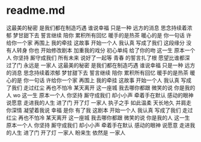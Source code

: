 # readme.md

这最美的秘密
是我们都在制造巧遇
谁说幸福 只是一种
远方的消息
思念持续着浓郁 梦甘甜下去
誓言继续
陪你 累积所有回忆
暖手的是热茶 暖心的是
你一句话
许给你一个家 再围上
我的牵挂
这故事 开始一个人
我认真 写成了我们
这段缘分 没有人转身
你也 开始修改剧本
加重我的戏分
初心单纯 给了你的吻
这一生 原本一个人
你坚持 厮守成我们
所有未来 说好了一起等
青春 的誓言扎了根
愿望比谁都深
过了门 永远是 一家人
这最美的秘密
是我们都在制造巧遇
谁说幸福 只是一种
远方的消息
思念持续着浓郁 梦甘甜下去
誓言继续
陪你 累积所有回忆
暖手的是热茶 暖心的是
你一句话
许给你一个家 再围上
我的牵挂
这故事 开始一个人
我认真 写成了我们
走过红尘 再也不怕冷
某天离开 这一座城
我去哪你都跟
微笑的说 你是我的人 wo
这一生 原本一个人
你坚持 厮守成我们
却小小声 牵着手在默认
感动的眼神 说愿意
走进我的人生
进了门 开了灯 一家人
执子之手 如此温柔
天长地久 并肩走
你深情 凝望着我说
幸福 是你 有了我
这剧本 开始一个人
我认真 写成了我们
走过红尘 再也不怕冷
某天离开 这一座城
我去哪你都跟
微笑的说 你是我的人
这一生 原本一个人
你坚持 厮守成我们
却小小声 牵着手在默认
感动的眼神 说愿意
走进我的人生
进了门 开了灯 一家人
盼来生 依然是 一家人